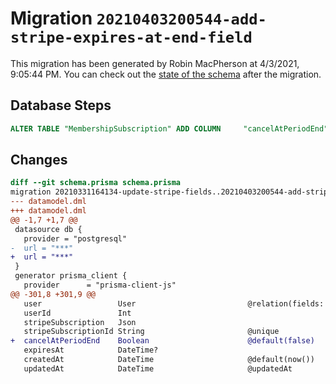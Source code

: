 # Migration `20210403200544-add-stripe-expires-at-end-field`

This migration has been generated by Robin MacPherson at 4/3/2021, 9:05:44 PM.
You can check out the [state of the schema](./schema.prisma) after the migration.

## Database Steps

```sql
ALTER TABLE "MembershipSubscription" ADD COLUMN     "cancelAtPeriodEnd" BOOLEAN NOT NULL DEFAULT false
```

## Changes

```diff
diff --git schema.prisma schema.prisma
migration 20210331164134-update-stripe-fields..20210403200544-add-stripe-expires-at-end-field
--- datamodel.dml
+++ datamodel.dml
@@ -1,7 +1,7 @@
 datasource db {
   provider = "postgresql"
-  url = "***"
+  url = "***"
 }
 generator prisma_client {
   provider      = "prisma-client-js"
@@ -301,8 +301,9 @@
   user                 User                         @relation(fields: [userId], references: [id])
   userId               Int
   stripeSubscription   Json
   stripeSubscriptionId String                       @unique
+  cancelAtPeriodEnd    Boolean                      @default(false)
   expiresAt            DateTime?
   createdAt            DateTime                     @default(now())
   updatedAt            DateTime                     @updatedAt
```


